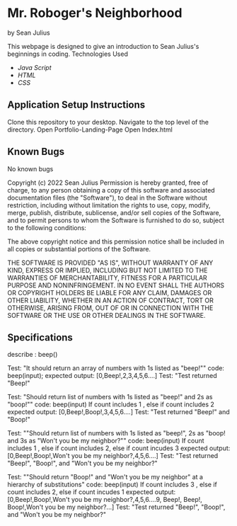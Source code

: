 # Mr. Roboger's Neighborhood

by Sean Julius

This webpage is designed to give an introduction to Sean Julius's beginnings in coding.
Technologies Used
* _Java Script_
* _HTML_
* _CSS_

## Application Setup Instructions

Clone this repository to your desktop.
Navigate to the top level of the directory.
Open Portfolio-Landing-Page
Open Index.html

## Known Bugs

No known bugs


Copyright (c) 2022 Sean Julius
Permission is hereby granted, free of charge, to any person obtaining a copy of this software and associated documentation files (the "Software"), to deal in the Software without restriction, including without limitation the rights to use, copy, modify, merge, publish, distribute, sublicense, and/or sell copies of the Software, and to permit persons to whom the Software is furnished to do so, subject to the following conditions:

The above copyright notice and this permission notice shall be included in all copies or substantial portions of the Software.

THE SOFTWARE IS PROVIDED "AS IS", WITHOUT WARRANTY OF ANY KIND, EXPRESS OR IMPLIED, INCLUDING BUT NOT LIMITED TO THE WARRANTIES OF MERCHANTABILITY, FITNESS FOR A PARTICULAR PURPOSE AND NONINFRINGEMENT. IN NO EVENT SHALL THE AUTHORS OR COPYRIGHT HOLDERS BE LIABLE FOR ANY CLAIM, DAMAGES OR OTHER LIABILITY, WHETHER IN AN ACTION OF CONTRACT, TORT OR OTHERWISE, ARISING FROM, OUT OF OR IN CONNECTION WITH THE SOFTWARE OR THE USE OR OTHER DEALINGS IN THE SOFTWARE.

## Specifications

describe : beep()

Test: "It should return an array of numbers with 1s listed as "beep!""
code: beep(input);
expected output: [0,Beep!,2,3,4,5,6....]
Test: "Test returned "Beep!"

Test: "Should return list of numbers with 1s listed as "beep!" and 2s as "boop!""
code: beep(input) If count includes 1 , else if count includes 2
expected output: [0,Beep!,Boop!,3,4,5,6....]
Test: "Test returned "Beep!" and "Boop!"

Test: ""Should return list of numbers with 1s listed as "beep!", 2s as "boop! and 3s as "Won't you be my neighbor?""
code: beep(input) If count includes 1 , else if count includes 2, else if count incudes 3
expected output: [0,Beep!,Boop!,Won't you be my neighbor?,4,5,6....]
Test: "Test returned "Beep!", "Boop!", and "Won't you be my neighbor?"

Test: ""Should return "Boop!" and "Won't you be my neighbor" at a hierarchy of substitutions"
code: beep(input) If count includes 3 , else if count includes 2, else if count incudes 1
expected output: [0,Beep!,Boop!,Won't you be my neighbor?,4,5,6....9, Beep!, Beep!, Boop!,Won't you be my neighbor?...]
Test: "Test returned "Beep!", "Boop!", and "Won't you be my neighbor?"
